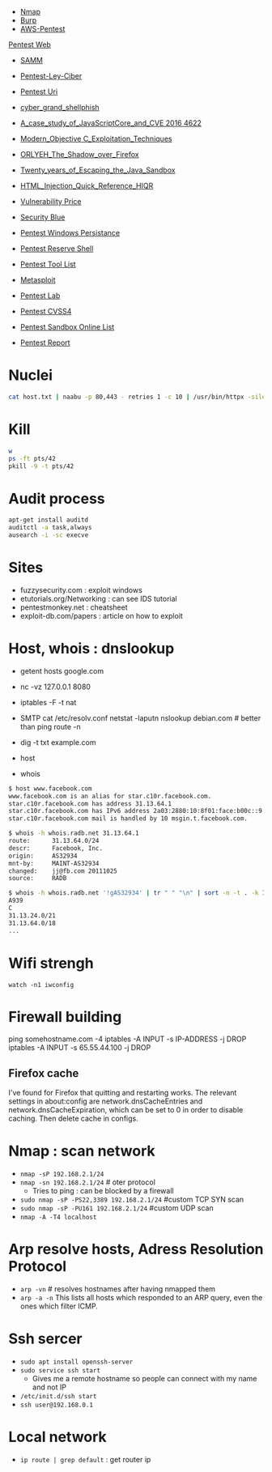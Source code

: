 * [Nmap](Nmap.md)
* [Burp](Burp.md)
* [AWS-Pentest](AWS-Pentest.md)


[Pentest Web](Pentest-Web.md)
* [SAMM](SAMM.md)

* [Pentest-Ley-Ciber](Pentest-Ley-Ciber.md)
* [Pentest Uri](Pentest-Uri)
* [cyber_grand_shellphish](Pentest-cyber_grand_shellphish)
* [A_case_study_of_JavaScriptCore_and_CVE 2016 4622](Pentest-A_case_study_of_JavaScriptCore_and_CVE-2016-4622)
* [Modern_Objective C_Exploitation_Techniques](Pentest-Modern_Objective-C_Exploitation_Techniques)
* [ORLYEH_The_Shadow_over_Firefox](Pentest-ORLYEH_The_Shadow_over_Firefox)
* [Twenty_years_of_Escaping_the_Java_Sandbox](Pentest-Java-Twenty_years_of_Escaping_the_Java_Sandbox)
* [HTML_Injection_Quick_Reference_HIQR](Pentest-HTML_Injection_Quick_Reference_HIQR)
* [Vulnerability Price](Vulnerability-Price.md)
* [Security Blue](Security-Blue.md)

* [Pentest Windows Persistance](Pentest-Windows-Persistance)
* [Pentest Reserve Shell](Pentest-Reserve-Shell)

* [Pentest Tool List](Pentest-Tool-List)
* [Metasploit](Metasploit)
* [Pentest Lab](Pentest-Lab)
* [Pentest CVSS4](Pentest-CVSS4)
* [Pentest Sandbox Online List](Pentest-Sandbox-Online-List)
* [Pentest Report](Pentest-Report)

# Nuclei

```bash
cat host.txt | naabu -p 80,443 - retries 1 -c 10 | /usr/bin/httpx -silent | nuclei -t /home/consultor/nuclei-templates/ -me salida
```

# Kill

```bash
w
ps -ft pts/42
pkill -9 -t pts/42
```
# Audit process
```sh
apt-get install auditd
auditctl -a task,always
ausearch -i -sc execve
```

# Sites

* fuzzysecurity.com : exploit windows
* etutorials.org/Networking : can see IDS tutorial
* pentestmonkey.net : cheatsheet
* exploit-db.com/papers : article on how to exploit

# Host, whois : dnslookup

* getent hosts google.com
* nc -vz 127.0.0.1 8080
* iptables -F -t nat
* SMTP
	cat /etc/resolv.conf
	netstat -laputn
	nslookup debian.com  # better than ping
	route -n

* dig -t txt example.com
* host
* whois
```sh
$ host www.facebook.com
www.facebook.com is an alias for star.c10r.facebook.com.
star.c10r.facebook.com has address 31.13.64.1
star.c10r.facebook.com has IPv6 address 2a03:2880:10:8f01:face:b00c::9
star.c10r.facebook.com mail is handled by 10 msgin.t.facebook.com.

$ whois -h whois.radb.net 31.13.64.1
route:      31.13.64.0/24
descr:      Facebook, Inc.
origin:     AS32934
mnt-by:     MAINT-AS32934
changed:    jj@fb.com 20111025
source:     RADB

$ whois -h whois.radb.net '!gAS32934' | tr " " "\n" | sort -n -t . -k 1,1 -k 2,2 -k 3,3 -k 4,4 
A939
C
31.13.24.0/21
31.13.64.0/18
...
```

# Wifi strengh
	watch -n1 iwconfig

# Firewall building
  ping somehostname.com -4
  iptables -A INPUT -s IP-ADDRESS -j DROP
  iptables -A INPUT -s 65.55.44.100 -j DROP
  
## Firefox cache
I've found for Firefox that quitting and restarting works. The relevant settings in about:config are network.dnsCacheEntries and network.dnsCacheExpiration, which can be set to 0 in order to disable caching.
Then delete cache in configs.


# Nmap : scan network
*	`nmap -sP 192.168.2.1/24`
*	`nmap -sn 192.168.2.1/24` # oter protocol
	*	Tries to ping : can be blocked by a firewall
*	`sudo nmap -sP -PS22,3389 192.168.2.1/24` #custom TCP SYN scan
*	`sudo nmap -sP -PU161 192.168.2.1/24` #custom UDP scan
* `nmap -A -T4 localhost`

# Arp resolve hosts, Adress Resolution Protocol
* `arp -vn` # resolves hostnames after having nmapped them
*	`arp -a -n` This lists all hosts which responded to an ARP query, even the ones which filter ICMP.

# Ssh sercer
* `sudo apt install openssh-server`
* `sudo service ssh start`
	* Gives me a remote hostname so people can connect with my name and not IP
* `/etc/init.d/ssh start`
* `ssh user@192.168.0.1`


# Local network

* `ip route | grep default` : get router ip
